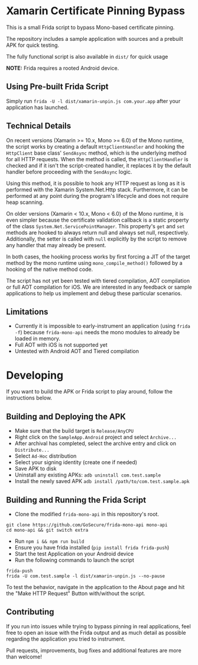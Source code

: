 # Xamarin Certificate Pinning Bypass

This is a small Frida script to bypass Mono-based certificate pinning.

The repository includes a sample application with sources and a
prebuilt APK for quick testing.

The fully functional script is also available in `dist/` for quick usage

**NOTE:** Frida requires a rooted Android device.

## Using Pre-built Frida Script

Simply run `frida -U -l dist/xamarin-unpin.js com.your.app` after your
application has launched.


## Technical Details

On recent versions (Xamarin >= 10.x, Mono >= 6.0) of the Mono runtime, the script works by creating a
default `HttpClientHandler` and hooking the `HttpClient` base class'
`SendAsync` method, which is the underlying method for all HTTP
requests. When the method is called, the `HttpClientHandler` is
checked and if it isn't the script-created handler, it replaces it by
the default handler before proceeding with the `SendAsync` logic.

Using this method, it is possible to hook any HTTP request as long as
it is performed with the Xamarin System.Net.Http stack. Furthermore,
it can be performed at any point during the program's lifecycle
and does not require heap scanning.

On older versions (Xamarin < 10.x, Mono < 6.0) of the Mono runtime, it is even simpler because the
certificate validation callback is a static property of the class
`System.Net.ServicePointManager`. This property's `get` and `set`
methods are hooked to always return null and always set null,
respectively. Additionally, the setter is called with `null`
explicitly by the script to remove any handler that may already be
present.

In both cases, the hooking process works by first forcing a JIT of the
target method by the mono runtime using `mono_compile_method()`
followed by a hooking of the native method code.

The script has not yet been tested with tiered compilation, AOT
compilation or full AOT compilation for iOS. We are interested in any
feedback or sample applications to help us implement and debug these
particular scenarios.

## Limitations

- Currently it is impossible to early-instrument an application (using
  `frida -f`) because `frida-mono-api` needs the mono modules to
  already be loaded in memory.
- Full AOT with iOS is not supported yet
- Untested with Android AOT and Tiered compilation

# Developing 

If you want to build the APK or Frida script to play around, follow the instructions below.

## Building and Deploying the APK

- Make sure that the build target is `Release/AnyCPU`
- Right click on the `SampleApp.Android` project and select `Archive...`
- After archival has completed, select the archive entry and click on `Distribute...`
- Select `Ad-Hoc` distribution
- Select your signing identity (create one if needed)
- Save APK to disk
- Uninstall any existing APKs: `adb uninstall com.test.sample`
- Install the newly saved APK `adb install /path/to/com.test.sample.apk`


## Building and Running the Frida Script

- Clone the modified `frida-mono-api` in this repository's root. 
```
git clone https://github.com/GoSecure/frida-mono-api mono-api
cd mono-api && git switch extra
```
- Run `npm i && npm run build`
- Ensure you have frida installed (`pip install frida frida-push`)
- Start the test Application on your Android device
- Run the following commands to launch the script
```
frida-push
frida -U com.test.sample -l dist/xamarin-unpin.js --no-pause
```

To test the behavior, navigate in the application to the About page
and hit the "Make HTTP Request" Button with/without the script.
  
## Contributing

If you run into issues while trying to bypass pinning in real
applications, feel free to open an issue with the Frida output and as
much detail as possible regarding the application you tried to
instrument.

Pull requests, improvements, bug fixes and additional features are
more than welcome!
